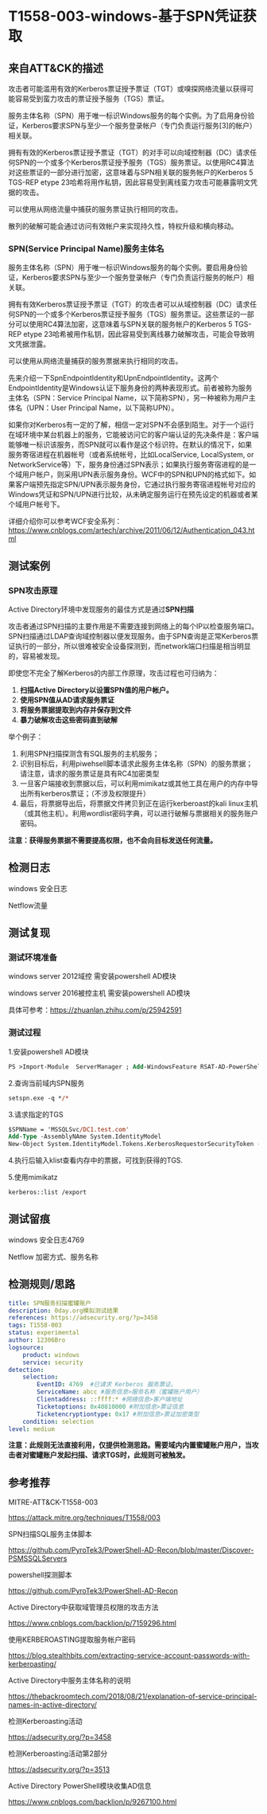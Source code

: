 # T1558-003-windows-基于SPN凭证获取

## 来自ATT&CK的描述

攻击者可能滥用有效的Kerberos票证授予票证（TGT）或嗅探网络流量以获得可能容易受到蛮力攻击的票证授予服务（TGS）票证。

服务主体名称（SPN）用于唯一标识Windows服务的每个实例。为了启用身份验证，Kerberos要求SPN与至少一个服务登录帐户（专门负责运行服务[3]的帐户）相关联。

拥有有效的Kerberos票证授予票证（TGT）的对手可以向域控制器（DC）请求任何SPN的一个或多个Kerberos票证授予服务（TGS）服务票证。以使用RC4算法对这些票证的一部分进行加密，这意味着与SPN相关联的服务帐户的Kerberos 5 TGS​​-REP etype 23哈希将用作私钥，因此容易受到离线蛮力攻击可能暴露明文凭据的攻击。

可以使用从网络流量中捕获的服务票证执行相同的攻击。

散列的破解可能会通过访问有效帐户来实现持久性，特权升级和横向移动。

### SPN(Service Principal Name)服务主体名

服务主体名称（SPN）用于唯一标识Windows服务的每个实例。要启用身份验证，Kerberos要求SPN与至少一个服务登录帐户（专门负责运行服务的帐户）相关联。

拥有有效Kerberos票证授予票证（TGT）的攻击者可以从域控制器（DC）请求任何SPN的一个或多个Kerberos票证授予服务（TGS）服务票证。这些票证的一部分可以使用RC4算法加密，这意味着与SPN关联的服务帐户的Kerberos 5 TGS-REP etype 23哈希被用作私钥，因此容易受到离线暴力破解攻击，可能会导致明文凭据泄露。

可以使用从网络流量捕获的服务票据来执行相同的攻击。

先来介绍一下SpnEndpointIdentity和UpnEndpointIdentity。这两个EndpointIdentity是Windows认证下服务身份的两种表现形式。前者被称为服务主体名（SPN：Service Principal Name，以下简称SPN），另一种被称为用户主体名（UPN：User Principal Name，以下简称UPN）。

如果你对Kerberos有一定的了解，相信一定对SPN不会感到陌生。对于一个运行在域环境中某台机器上的服务，它能被访问它的客户端认证的先决条件是：客户端能够唯一标识该服务，而SPN就可以看作是这个标识符。在默认的情况下，如果服务寄宿进程在机器帐号（或者系统帐号，比如LocalService, LocalSystem, or NetworkService等）下，服务身份通过SPN表示；如果执行服务寄宿进程的是一个域用户帐户，则采用UPN表示服务身份。WCF中的SPN和UPN的格式如下。如果客户端预先指定SPN/UPN表示服务身份，它通过执行服务寄宿进程帐号对应的Windows凭证和SPN/UPN进行比较，从未确定服务运行在预先设定的机器或者某个域用户帐号下。

详细介绍你可以参考WCF安全系列：<https://www.cnblogs.com/artech/archive/2011/06/12/Authentication_043.html>

## 测试案例

### SPN攻击原理

Active Directory环境中发现服务的最佳方式是通过**SPN扫描**

攻击者通过SPN扫描的主要作用是不需要连接到网络上的每个IP以检查服务端口。SPN扫描通过LDAP查询域控制器以便发现服务。由于SPN查询是正常Kerberos票证执行的一部分，所以很难被安全设备探测到，而network端口扫描是相当明显的，容易被发现。

即使您不完全了解Kerberos的内部工作原理，攻击过程也可归纳为：

1. **扫描Active Directory以设置SPN值的用户帐户。**
2. **使用SPN值从AD请求服务票证**
3. **将服务票据提取到内存并保存到文件**
4. **暴力破解攻击这些密码直到破解**

举个例子：

1. 利用SPN扫描探测含有SQL服务的主机服务；
2. 识别目标后，利用piwehsell脚本请求此服务主体名称（SPN）的服务票据；请注意，请求的服务票证是具有RC4加密类型
3. 一旦客户端接收到票据以后，可以利用mimikatz或其他工具在用户的内存中导出所有kerberos票证；（不涉及权限提升）
4. 最后，将票据导出后，将票据文件拷贝到正在运行kerberoast的kali linux主机（或其他主机）。利用wordlist密码字典，可以进行破解与票据相关的服务账户密码。

**注意：获得服务票据不需要提高权限，也不会向目标发送任何流量。**

## 检测日志

windows 安全日志

Netflow流量

## 测试复现

### 测试环境准备

windows server 2012域控 需安装powershell AD模块

windows server 2016被控主机 需安装powershell AD模块

具体可参考：<https://zhuanlan.zhihu.com/p/25942591>

### 测试过程

1.安装powershell AD模块

```ps
PS >Import-Module  ServerManager ; Add-WindowsFeature RSAT-AD-PowerShell
```

2.查询当前域内SPN服务

```ps
setspn.exe -q */*
```

3.请求指定的TGS

```ps
$SPNName = 'MSSQLSvc/DC1.test.com'
Add-Type -AssemblyNAme System.IdentityModel
New-Object System.IdentityModel.Tokens.KerberosRequestorSecurityToken -ArgumentList $SPNName
```

4.执行后输入klist查看内存中的票据，可找到获得的TGS.

5.使用mimikatz

```bash
kerberos::list /export
```

## 测试留痕

windows 安全日志4769

Netflow 加密方式、服务名称

## 检测规则/思路

```yml
title: SPN服务扫描蜜罐账户
description: 0day.org模拟测试结果
references: https://adsecurity.org/?p=3458
tags: T1558-003
status: experimental
author: 12306Bro
logsource:
    product: windows
    service: security
detection:
    selection:
        EventID: 4769  #已请求 Kerberos 服务票证。
        ServiceName: abcc #服务信息>服务名称（蜜罐账户用户）
        Clientaddress: ::ffff:* #网络信息>客户端地址
        Ticketoptions: 0x40810000 #附加信息>票证信息
        Ticketencryptiontype: 0x17 #附加信息>票证加密类型
    condition: selection
level: medium
```

**注意：此规则无法直接利用，仅提供检测思路。需要域内内置蜜罐账户用户，当攻击者对蜜罐账户发起扫描、请求TGS时，此规则可被触发。**

## 参考推荐

MITRE-ATT&CK-T1558-003

<https://attack.mitre.org/techniques/T1558/003>

SPN扫描SQL服务主体脚本

<https://github.com/PyroTek3/PowerShell-AD-Recon/blob/master/Discover-PSMSSQLServers>

powershell探测脚本

<https://github.com/PyroTek3/PowerShell-AD-Recon>

Active Directory中获取域管理员权限的攻击方法

<https://www.cnblogs.com/backlion/p/7159296.html>

使用KERBEROASTING提取服务帐户密码

<https://blog.stealthbits.com/extracting-service-account-passwords-with-kerberoasting/>

Active Directory中服务主体名称的说明

<https://thebackroomtech.com/2018/08/21/explanation-of-service-principal-names-in-active-directory/>

检测Kerberoasting活动

<https://adsecurity.org/?p=3458>

检测Kerberoasting活动第2部分

<https://adsecurity.org/?p=3513>

Active Directory PowerShell模块收集AD信息

<https://www.cnblogs.com/backlion/p/9267100.html>
